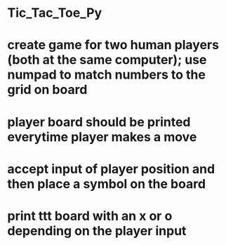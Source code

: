 # Tic_Tac_Toe_Py

# create game for two human players (both at the same computer); use numpad to match numbers to the grid on board
# player board should be printed everytime player makes a move
# accept input of player position and then place a symbol on the board
# print ttt board with an x or o depending on the player input

